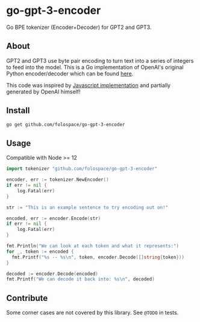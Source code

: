 # go-gpt-3-encoder

Go BPE tokenizer (Encoder+Decoder) for GPT2 and GPT3.

## About

GPT2 and GPT3 use byte pair encoding to turn text into a series of integers to feed into the model. This is a Go implementation of OpenAI's original Python encoder/decoder which can be found [here](https://github.com/openai/gpt-2/blob/master/src/encoder.py).

This code was inspired by [Javascript implementation](https://github.com/latitudegames/GPT-3-Encoder) and partially generated by OpenAI himself!

## Install

```bash
go get github.com/folospace/go-gpt-3-encoder
```

## Usage

Compatible with Node >= 12

```go
import tokenizer "github.com/folospace/go-gpt-3-encoder"

encoder, err := tokenizer.NewEncoder()
if err != nil {
    log.Fatal(err)
}

str := "This is an example sentence to try encoding out on!"

encoded, err := encoder.Encode(str)
if err != nil {
    log.Fatal(err)
}

fmt.Println("We can look at each token and what it represents:")
for _, token := encoded {
  fmt.Printf("%s -- %s\n", token, encoder.Decode([]string{token}))
}

decoded := encoder.Decode(encoded)
fmt.Printf("We can decode it back into: %s\n", decoded)
```

## Contribute

Some corner cases are not covered by this library. See `@TODO` in tests.
